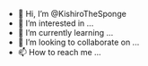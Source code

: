 - 👋 Hi, I’m @KishiroTheSponge
- 👀 I’m interested in ...
- 🌱 I’m currently learning ...
- 💞️ I’m looking to collaborate on ...
- 📫 How to reach me ...

<!---
KishiroTheSponge/KishiroTheSponge is a ✨ special ✨ repository because its `README.md` (this file) appears on your GitHub profile.
You can click the Preview link to take a look at your changes.
--->
